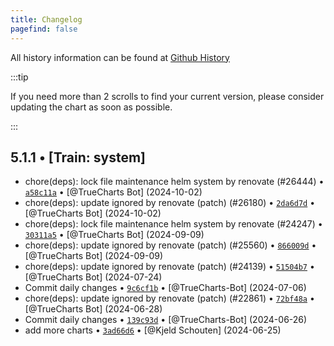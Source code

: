 ```yaml
---
title: Changelog
pagefind: false
---
```


All history information can be found at [Github History](https://github.com/truecharts/charts/commits/master/charts/system/csi-driver-nfs)

:::tip

If you need more than 2 scrolls to find your current version, please consider updating the chart as soon as possible.

:::

## 5.1.1 • [Train: system]

- chore(deps): lock file maintenance helm system by renovate (#26444) • [`a58c11a`](https://github.com/truecharts/charts/commit/a58c11a85f2b3f94d1914bc7bf3f8dae67fab8d6) • [@TrueCharts Bot] (2024-10-02)
- chore(deps): update ignored by renovate (patch) (#26180) • [`2da6d7d`](https://github.com/truecharts/charts/commit/2da6d7d99702fef6d3efdf39ec6aab0bbd519b7a) • [@TrueCharts Bot] (2024-10-02)
- chore(deps): lock file maintenance helm system by renovate (#24247) • [`30311a5`](https://github.com/truecharts/charts/commit/30311a57f33e611fbd21aea7a4fc0ba3cb90cf8a) • [@TrueCharts Bot] (2024-09-09)
- chore(deps): update ignored by renovate (patch) (#25560) • [`866009d`](https://github.com/truecharts/charts/commit/866009d9b3dff8e93e5d9fc55080942887b09eee) • [@TrueCharts Bot] (2024-09-09)
- chore(deps): update ignored by renovate (patch) (#24139) • [`51504b7`](https://github.com/truecharts/charts/commit/51504b7b0045e75470a34b20fdfe9004bbf3c081) • [@TrueCharts Bot] (2024-07-24)
- Commit daily changes • [`9c6cf1b`](https://github.com/truecharts/charts/commit/9c6cf1b50bf0ffbf6d3475b06ccd16b7e246f18f) • [@TrueCharts-Bot] (2024-07-06)
- chore(deps): update ignored by renovate (patch) (#22861) • [`72bf48a`](https://github.com/truecharts/charts/commit/72bf48a36f965f8362759779ce902b723fa450d1) • [@TrueCharts Bot] (2024-06-28)
- Commit daily changes • [`139c93d`](https://github.com/truecharts/charts/commit/139c93ddea0f96bca5e2ef73b1a729151877b491) • [@TrueCharts-Bot] (2024-06-26)
- add more charts • [`3ad66d6`](https://github.com/truecharts/charts/commit/3ad66d6bd2189e90b86c3852eee5f2655974008f) • [@Kjeld Schouten] (2024-06-25)
